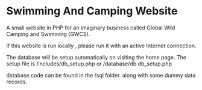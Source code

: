 # Swimming And Camping Website

A small website in PHP for an imaginary business called Global Wild Camping and Swimming (GWCS).

If this website is run locally , please run it with an active Internet connection.


The database will be setup automatically on visiting the home page. The setup file is /includes/db_setup.php or /database/db db_setup.php

database code can be found in the /sql folder. along with some dummy data records.

